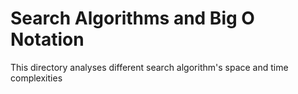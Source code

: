 # Search Algorithms and Big O Notation
This directory analyses different search algorithm's space and time complexities
